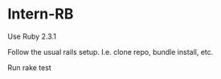 # Intern-RB

Use Ruby 2.3.1

Follow the usual rails setup. I.e. clone repo, bundle install, etc.

Run rake test